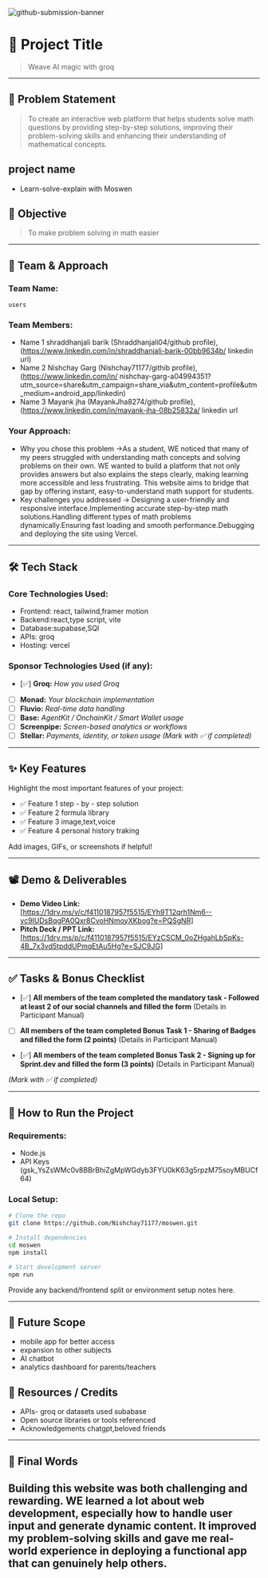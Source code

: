 ![github-submission-banner](https://github.com/user-attachments/assets/a1493b84-e4e2-456e-a791-ce35ee2bcf2f)

# 🚀 Project Title

> Weave AI magic with groq
---

## 📌 Problem Statement

>To create an interactive web platform that helps students solve math questions by providing step-by-step solutions, improving their problem-solving skills and enhancing their understanding of mathematical concepts.

## project name
- Learn-solve-explain with Moswen

## 🎯 Objective
>To make problem solving in math easier
---

## 🧠 Team & Approach

### Team Name:  
`users`

### Team Members:  
- Name 1 shraddhanjali barik (Shraddhanjali04/github profile),(https://www.linkedin.com/in/shraddhanjali-barik-00bb9634b/ linkedin url)
- Name 2  Nishchay Garg (Nishchay71177/githib profile),(https://www.linkedin.com/in/ nishchay-garg-a04994351?utm_source=share&utm_campaign=share_via&utm_content=profile&utm_medium=android_app/linkedin)
- Name 3  Mayank jha (MayankJha8274/github profile),(https://www.linkedin.com/in/mayank-jha-08b25832a/ linkedin url

### Your Approach:  
- Why you chose this problem ->As a student, WE noticed that many of my peers struggled with understanding math concepts and solving problems on their own. WE wanted to build a platform that not only provides answers but also explains the steps clearly, making learning more accessible and less frustrating. This website aims to bridge that gap by offering instant, easy-to-understand math support for students.
- Key challenges you addressed -> Designing a user-friendly and responsive interface.Implementing accurate step-by-step math solutions.Handling different types of math problems dynamically.Ensuring fast loading and smooth performance.Debugging and deploying the site using Vercel.  

---

## 🛠️ Tech Stack

### Core Technologies Used:
- Frontend: react, tailwind,framer motion
- Backend:react,type script, vite 
- Database:supabase,SQl
- APIs: groq
- Hosting: vercel

### Sponsor Technologies Used (if any):
- [✅] **Groq:** _How you used Groq_  
- [ ] **Monad:** _Your blockchain implementation_  
- [ ] **Fluvio:** _Real-time data handling_  
- [ ] **Base:** _AgentKit / OnchainKit / Smart Wallet usage_  
- [ ] **Screenpipe:** _Screen-based analytics or workflows_  
- [ ] **Stellar:** _Payments, identity, or token usage_
*(Mark with ✅ if completed)*
---

## ✨ Key Features

Highlight the most important features of your project:

- ✅ Feature 1  step - by - step solution
- ✅ Feature 2  formula library
- ✅ Feature 3  image,text,voice 
- ✅ Feature 4  personal history traking

Add images, GIFs, or screenshots if helpful!

---

## 📽️ Demo & Deliverables

- **Demo Video Link:** [https://1drv.ms/v/c/f4110187957f5515/EYh9T12qrh1Nm6--yc9IUDsBqgPA0Qxr8CvoHNmoyXKbog?e=PQSgNR]
- **Pitch Deck / PPT Link:** [https://1drv.ms/p/c/f4110187957f5515/EYzCSCM_0oZHgahLbSpKs-4B_7x3vd5tpddUPmqEtAu5Hg?e=SJC9JG]

---

## ✅ Tasks & Bonus Checklist

- [✅] **All members of the team completed the mandatory task - Followed at least 2 of our social channels and filled the form** (Details in Participant Manual)  
- [ ] **All members of the team completed Bonus Task 1 - Sharing of Badges and filled the form (2 points)**  (Details in Participant Manual)
- [✅] **All members of the team completed Bonus Task 2 - Signing up for Sprint.dev and filled the form (3 points)**  (Details in Participant Manual)

*(Mark with ✅ if completed)*

---

## 🧪 How to Run the Project

### Requirements:
- Node.js
- API Keys (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)

### Local Setup:
```bash
# Clone the repo
git clone https://github.com/Nishchay71177/moswen.git

# Install dependencies
cd moswen
npm install

# Start development server
npm run
```

Provide any backend/frontend split or environment setup notes here.

--- 

## 🧬 Future Scope
- mobile app for better access
- expansion to other subjects
- AI chatbot
- analytics dashboard for parents/teachers


## 📎 Resources / Credits

- APIs- groq or datasets used subabase
- Open source libraries or tools referenced
- Acknowledgements chatgpt,beloved friends

---

## 🏁 Final Words

Building this website was both challenging and rewarding. WE learned a lot about web development, especially how to handle user input and generate dynamic content. It improved my problem-solving skills and gave me real-world experience in deploying a functional app that can genuinely help others.
---
